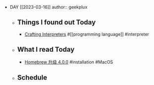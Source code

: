 - DAY [[2023-03-16]]
  author:: geekplux
	- ## Things I found out Today
		- [Crafting Interpreters](https://craftinginterpreters.com) #[[programming language]] #interpreter
	- ## What I read Today
		- [Homebrew 升级 4.0.0](https://type.cyhsu.xyz/2023/03/brew4/) #installation #MacOS
	- ## Schedule